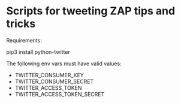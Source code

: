 # Scripts for tweeting ZAP tips and tricks

Requirements:

pip3 install python-twitter

The following env vars must have valid values:

* TWITTER_CONSUMER_KEY
* TWITTER_CONSUMER_SECRET
* TWITTER_ACCESS_TOKEN
* TWITTER_ACCESS_TOKEN_SECRET
